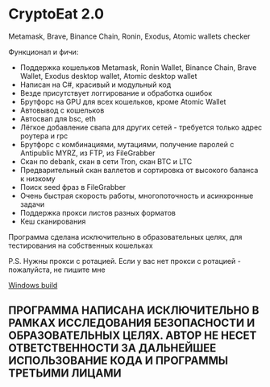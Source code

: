# CryptoEat 2.0
Metamask, Brave, Binance Chain, Ronin, Exodus, Atomic wallets checker

Функционал и фичи:
- Поддержка кошельков Metamask, Ronin Wallet, Binance Chain, Brave Wallet, Exodus desktop wallet, Atomic desktop wallet
- Написан на C#, красивый и модульный код
- Везде присутствует логгирование и обработка ошибок
- Брутфорс на GPU для всех кошельков, кроме Atomic Wallet
- Автовывод с кошельков
- Автосвап для bsc, eth
- Лёгкое добавление свапа для других сетей - требуется только адрес роутера и rpc
- Брутфорс с комбинациями, мутациями, получение паролей с Antipublic MYRZ, из FTP, из FileGrabber
- Скaн по debank, cкaн в сети Tron, cкaн BTC и LTC
- Предварительный cкaн валлетов и сортировка от высокого баланса к низкому
- Поиск seed фраз в FileGrabber
- Очень быстрая скорость работы, многопоточность и асинхронные задачи
- Поддержка прокси листов разных форматов
- Кеш сканирования

Программа сделана исключительно в образовательных целях, для тестирования на собственных кошельках

P.S. Нужны прокси с ротацией. Если у вас нет прокси с ротацией - пожалуйста, не пишите мне

[Windows build](https://github.com/kzorin52/CryptoEat/actions/workflows/dotnet.yml)

## ПРОГРАММА НАПИСАНА ИСКЛЮЧИТЕЛЬНО В РАМКАХ ИССЛЕДОВАНИЯ БЕЗОПАСНОСТИ И ОБРАЗОВАТЕЛЬНЫХ ЦЕЛЯХ. АВТОР НЕ НЕСЕТ ОТВЕТСТВЕННОСТИ ЗА ДАЛЬНЕЙШЕЕ ИСПОЛЬЗОВАНИЕ КОДА И ПРОГРАММЫ ТРЕТЬИМИ ЛИЦАМИ
